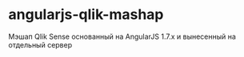 # angularjs-qlik-mashap
Мэшап Qlik Sense основанный на AngularJS 1.7.x и вынесенный на отдельный сервер
